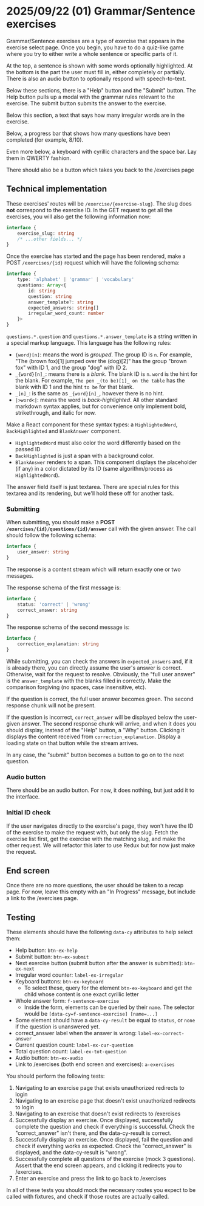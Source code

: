 # 2025/09/22 (01) Grammar/Sentence exercises

Grammar/Sentence exercises are a type of exercise that appears in the exercise select page. Once you begin, you have to do a quiz-like game where you try to either write a whole sentence or specific parts of it.

At the top, a sentence is shown with some words optionally highlighted. At the bottom is the part the user must fill in, either completely or partially. There is also an audio button to optionally respond with speech-to-text.

Below these sections, there is a "Help" button and the "Submit" button. The Help button pulls up a modal with the grammar rules relevant to the exercise. The submit button submits the answer to the exercise.

Below this section, a text that says how many irregular words are in the exercise.

Below, a progress bar that shows how many questions have been completed (for example, 8/10).

Even more below, a keyboard with cyrillic characters and the space bar. Lay them in QWERTY fashion.

There should also be a button which takes you back to the /exercises page

## Technical implementation

These exercises' routes will be `/exercise/{exercise-slug}`. The slug does **not** correspond to the exercise ID. In the GET request to get all the exercises, you will also get the following information now:

```typescript
interface {
    exercise_slug: string
    /* ...other fields... */
}
```

Once the exercise has started and the page has been rendered, make a POST `/exercises/{id}` request which will have the following schema:

```typescript
interface {
    type: 'alphabet' | 'grammar' | 'vocabulary'
    questions: Array<{
        id: string
        question: string
        answer_template?: string
        expected_answers: string[]
        irregular_word_count: number
    }>
}
```

`questions.*.question` and `questions.*.answer_template` is a string written in a special markup language. This language has the following rules:

- `{word}[n]`: means the word is _grouped_. The group ID is `n`. For example, "The (brown fox)[1] jumped over the (dog)[2]" has the group "brown fox" with ID 1, and the group "dog" with ID 2.
- `_{word}[n]_`: means there is a _blank_. The blank ID is `n`. `word` is the hint for the blank. For example, `The pen _(to be)[1]_ on the table` has the blank with ID 1 and the hint `to be` for that blank.
- `_[n]_`: is the same as `_{word}[n]_`, however there is no hint.
- `|>word<|`: means the word is *back-highlighted*.
All other standard markdown syntax applies, but for convenience only implement bold, strikethrough, and italic for now.

Make a React component for these syntax types: a `HighlightedWord`, `BackHighlighted` and `BlankAnswer` component.

- `HighlightedWord` must also color the word differently based on the passed ID
- `BackHighlighted` is just a span with a background color.
- `BlankAnswer` renders to a span. This component displays the placeholder (if any) in a color dictated by its ID (same algorithm/process as `HighlightedWord`).

The answer field itself is just textarea. There are special rules for this textarea and its rendering, but we'll hold these off for another task.

### Submitting

When submitting, you should make a **POST `/exercises/{id}/questions/{id}/answer`** call with the given answer. The call should follow the following schema:
```typescript
interface {
    user_answer: string
}
```

The response is a content stream which will return exactly one or two messages.

The response schema of the first message is:
```typescript
interface {
    status: 'correct' | 'wrong'
    correct_answer: string
}
```

The response schema of the second message is:
```typescript
interface {
    correction_explanation: string
}
```

While submitting, you can check the answers in `expected_answers` and, if it is already there, you can directly assume the user's answer is correct. Otherwise, wait for the request to resolve. Obviously, the "full user answer" is the `answer_template` with the blanks filled in correctly. Make the comparison forgiving (no spaces, case insensitive, etc).

If the question is correct, the full user answer becomes green. The second response chunk will not be present.

If the question is incorrect, `correct_answer` will be displayed below the user-given answer. The second response chunk will arrive, and when it does you should display, instead of the "Help" button, a "Why" button. Clicking it displays the content received from `correction_explanation`. Display a loading state on that button while the stream arrives.

In any case, the "submit" button becomes a button to go on to the next question.

### Audio button

There should be an audio button. For now, it does nothing, but just add it to the interface.

### Initial ID check

If the user navigates directly to the exercise's page, they won't have the ID of the exercise to make the request with, but only the slug. Fetch the exercise list first, get the exercise with the matching slug, and make the other request. We will refactor this later to use Redux but for now just make the request.

## End screen

Once there are no more questions, the user should be taken to a recap page. For now, leave this empty with an "In Progress" message, but include a link to the /exercises page.

## Testing

These elements should have the following `data-cy` attributes to help select them:
- Help button: `btn-ex-help`
- Submit button: `btn-ex-submit`
- Next exercise button (submit button after the answer is submitted): `btn-ex-next`
- Irregular word counter: `label-ex-irregular`
- Keyboard buttons: `btn-ex-keyboard`
    - To select these, query for the element `btn-ex-keyboard` and get the child whose content is one exact cyrillic letter
- Whole answer form: `f-sentence-exercise`
    - Inside the form, elements can be queried by their `name`. The selector would be `[data-cy=f-sentence-exercise] [name=...]`
- Some element should have a `data-cy-result` be equal to `status`, or `none` if the question is unanswered yet.
- correct_answer label when the answer is wrong: `label-ex-correct-answer`
- Current question count: `label-ex-cur-question`
- Total question count: `label-ex-tot-question`
- Audio button: `btn-ex-audio`
- Link to /exercises (both end screen and exercises): `a-exercises`

You should perform the following tests:
1. Navigating to an exercise page that exists unauthorized redirects to login
2. Navigating to an exercise page that doesn't exist unauthorized redirects to login
3. Navigating to an exercise that doesn't exist redirects to /exercises
4. Successfully display an exercise. Once displayed, successfully complete the question and check if everything is successful. Check the "correct_answer" isn't there, and the data-cy-result is correct.
5. Successfully display an exercise. Once displayed, fail the question and check if everything works as expected. Check the "correct_answer" is displayed, and the data-cy-result is "wrong".
6. Successfully complete all questions of the exercise (mock 3 questions). Assert that the end screen appears, and clicking it redirects you to /exercises.
7. Enter an exercise and press the link to go back to /exercises

In all of these tests you should mock the necessary routes you expect to be called with fixtures, and check if those routes are actually called.